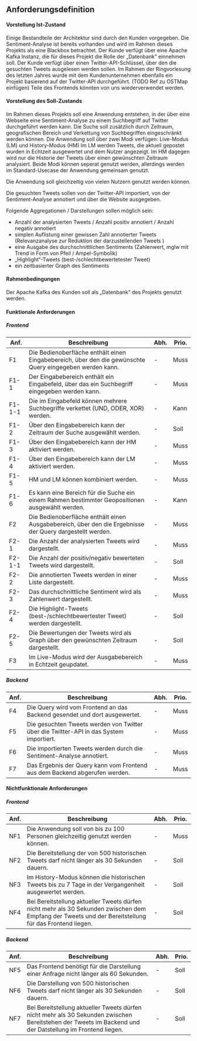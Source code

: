 ## Anforderungsdefinition

#### Vorstellung Ist-Zustand

Einige Bestandteile der Architektur sind durch den Kunden vorgegeben. 
Die Sentiment-Analyse ist bereits vorhanden und wird im Rahmen dieses Projekts als eine Blackbox betrachtet.
Der Kunde verfügt über eine Apache Kafka Instanz, die für dieses Projekt die Rolle der „Datenbank“ einnehmen soll. 
Der Kunde verfügt über einen Twitter-API-Schlüssel, über den die gesuchten Tweets ausgelesen werden sollen.
Im Rahmen der Ringvorlesung des letzten Jahres wurde mit dem Kundenunternehmen ebenfalls ein Projekt basierend auf der Twitter-API durchgeführt. (TODO Ref zu OSTMap einfügen)
Teile des Frontends könnten von uns wiederverwendet werden. 

#### Vorstellung des Soll-Zustands

Im Rahmen dieses Projekts soll eine Anwendung entstehen, in der über eine Webseite eine Sentiment-Analyse zu einem Suchbegriff auf Twitter durchgeführt werden kann. 
Die Suche soll zusätzlich durch Zeitraum, geografischen Bereich und Verkettung von Suchbegriffen eingeschränkt werden können. 
Die Anwendung soll über zwei Modi verfügen: Live-Modus (LM) und History-Modus (HM)
Im LM werden Tweets, die aktuell gepostet wurden in Echtzeit ausgewertet und dem Nutzer angezeigt.
Im HM dagegen wird nur die Historie der Tweets über einen gewünschten Zeitraum analysiert.
Beide Modi können seperat genutzt werden, allerdings werden im Standard-Usecase der Anwendung gemeinsam genutzt.

Die Anwendung soll gleichzeitig von vielen Nutzern genutzt werden können. 

Die gesuchten Tweets sollen von der Twitter-API importiert, von der Sentiment-Analyse annotiert und über die Website ausgegeben. 

Folgende Aggregationen / Darstellungen sollen möglich sein:
* Anzahl der analysierten Tweets / Anzahl positiv annotiert / Anzahl negativ annotiert
* simplen Auflistung einer gewissen Zahl annotierter Tweets (Relevanzanalyse zur Reduktion der darzustellenden Tweets )
* eine Ausgabe des durchschnittlichen Sentiments (Zahlenwert, mglw mit Trend in Form von Pfeil / Ampel-Symbolik)
* „Highlight“-Tweets (best-/schlechtbewertetester Tweet)
* ein zeitbasierter Graph des Sentiments 

#### Rahmenbedingungen
Der Apache Kafka des Kunden soll als „Datenbank“ des Projekts genutzt werden.

#### Funktionale Anforderungen

##### Frontend

| Anf. | Beschreibung | Abh. | Prio. |
|---|---|---|---|
| F1 | Die Bedienoberfläche enthält einen Eingabebereich, über den die gewünschte Query eingegeben werden kann. | - | Muss |
| F1-1 | Der Eingabebereich enthält ein Eingabefeld, über das ein Suchbegriff eingegeben werden kann. | - |  Muss |
| F1-1-1 | Die im Eingabefeld können mehrere Suchbegriffe verkettet (UND, ODER, XOR) werden. | - | Kann |
| F1-2 | Über den Eingabebereich kann der Zeitraum der Suche ausgewählt werden. | - | Soll |
| F1-3 | Über den Eingabebereich kann der HM aktiviert werden. | - | Muss |
| F1-4 | Über den Eingabebereich kann der LM aktiviert werden. | - | Muss |
| F1-5 | HM und LM können kombiniert werden. | - | Muss |
| F1-6 | Es kann eine Bereich für die Suche ein einem Rahmen bestimmter Geopositionen ausgewählt werden. | - | Kann |
| F2 | Die Bedienoberfläche enthält einen Ausgabebereich, über den die Ergebnisse der Query dargestellt werden. | - | Muss |
| F2-1 | Die Anzahl der analysierten Tweets wird dargestellt. | - |  Muss |
| F2-1-1 | Die Anzahl der positiv/negativ bewerteten Tweets wird dargestellt. | - |  Soll |
| F2-2 | Die annotierten Tweets werden in einer Liste dargestellt. | - |  Muss |
| F2-3 | Das durchschnittliche Sentiment wird als Zahlenwert dargestellt. | - |  Muss |
| F2-4 | Die Highlight-Tweets (best-/schlechtbewertester Tweet) werden dargestellt.  | - |  Soll |
| F2-5 | Die Bewertungen der Tweets wird als Graph über den gewünschten Zeitraum dargestellt.  | - | Soll |
| F3 | Im Live-Modus wird der Ausgabebereich in Echtzeit geupdatet.  | - | Muss |

##### Backend

| Anf. | Beschreibung | Abh. | Prio. |
|---|---|---|---|
| F4 | Die Query wird vom Frontend an das Backend gesendet und dort ausgewertet. | - | Muss |
| F5 | Die gesuchten Tweets werden von Twitter über die Twitter-API in das System importiert. | - |  Muss |
| F6 | Die importierten Tweets werden durch die Sentiment-Analyse annotiert. | - | Muss |
| F7 | Das Ergebnis der Query kann vom Frontend aus dem Backend abgerufen werden.  | - | Muss |


#### Nichtfunktionale Anforderungen

##### Frontend

| Anf. | Beschreibung | Abh. | Prio. |
|---|---|---|---|
|NF1|Die Anwendung soll von bis zu 100 Personen gleichzeitig genutzt werden können.|-|Muss|
|NF2|Die Bereitstellung der von 500 historischen Tweets darf nicht länger als 30 Sekunden dauern.|-|Soll|
|NF3|Im History-Modus können die historischen Tweets bis zu 7 Tage in der Vergangenheit ausgewertet werden.|-|Soll|
|NF4|Bei Bereitstellung aktueller Tweets dürfen nicht mehr als 30 Sekunden zwischen dem Empfang der Tweets und der Bereitstellung für das Frontend liegen.|-|Soll|

##### Backend

| Anf. | Beschreibung | Abh. | Prio. |
|---|---|---|---|
|NF5|Das Frontend benötigt für die Darstellung einer Anfrage nicht länger als 60 Sekunden.|-|Soll|
|NF6|Die Darstellung von 500 historischen Tweets darf nicht länger als 30 Sekunden dauern.|-|Soll|
|NF7|Bei Bereitstellung aktueller Tweets dürfen nicht mehr als 30 Sekunden zwischen Bereitstehen der Tweets im Backend und der Datstellung im Frontend liegen.|-|Soll|
